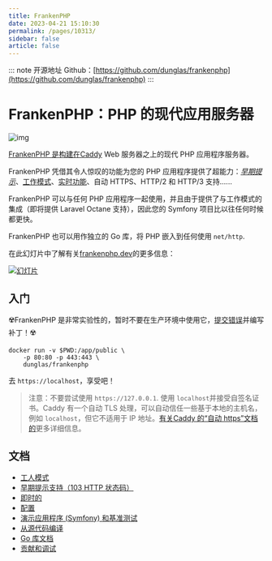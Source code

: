 ```yaml
---
title: FrankenPHP
date: 2023-04-21 15:10:30
permalink: /pages/10313/
sidebar: false
article: false
---
```

::: note 开源地址
Github：[https://github.com/dunglas/frankenphp](https://github.com/dunglas/frankenphp)
::: 
# FrankenPHP：PHP 的现代应用服务器

![img](/img/open/10313/9a8616872cfbf8280754ec2f5b63f666.png)

[FrankenPHP 是构建在Caddy](https://caddyserver.com/) Web 服务器之上的现代 PHP 应用程序服务器。

FrankenPHP 凭借其令人惊叹的功能为您的 PHP 应用程序提供了超能力：[*早期提示*](https://github.com/dunglas/frankenphp/blob/main/docs/early-hints.md)、[工作模式](https://github.com/dunglas/frankenphp/blob/main/docs/worker.md)、[实时功能](https://github.com/dunglas/frankenphp/blob/main/docs/mercure.md)、自动 HTTPS、HTTP/2 和 HTTP/3 支持......

FrankenPHP 可以与任何 PHP 应用程序一起使用，并且由于提供了与工作模式的集成（即将提供 Laravel Octane 支持），因此您的 Symfony 项目比以往任何时候都更快。

FrankenPHP 也可以用作独立的 Go 库，将 PHP 嵌入到任何使用 `net/http`.

在此幻灯片中了解有关[frankenphp.dev](https://frankenphp.dev/)的更多信息：

[![幻灯片](https://camo.githubusercontent.com/a73f8d9226bd2cec19ec626df967dfb0af726eeaf761b72e8765ccdbd91f0d1c/68747470733a2f2f64756e676c61732e6465762f77702d636f6e74656e742f75706c6f6164732f323032322f31302f6672616e6b656e7068702e706e67)](https://dunglas.dev/2022/10/frankenphp-the-modern-php-app-server-written-in-go/)

## 入门

☢️FrankenPHP 是非常实验性的，暂时不要在生产环境中使用它，[提交错误](https://github.com/dunglas/frankenphp/issues)并编写补丁！☢️

```
docker run -v $PWD:/app/public \
    -p 80:80 -p 443:443 \
    dunglas/frankenphp
```

去 `https://localhost`，享受吧！

> 注意：不要尝试使用 `https://127.0.0.1`. 使用 `localhost`并接受自签名证书。Caddy 有一个自动 TLS 处理，可以自动信任一些基于本地的主机名，例如 `localhost`，但它不适用于 IP 地址。[有关Caddy 的“自动 https”文档的](https://caddyserver.com/docs/automatic-https#hostname-requirements)更多详细信息。

## 文档

- [工人模式](https://github.com/dunglas/frankenphp/blob/main/docs/worker.md)
- [早期提示支持（103 HTTP 状态码）](https://github.com/dunglas/frankenphp/blob/main/docs/early-hints.md)
- [即时的](https://github.com/dunglas/frankenphp/blob/main/docs/mercure.md)
- [配置](https://github.com/dunglas/frankenphp/blob/main/docs/config.md)
- [演示应用程序 (Symfony) 和基准测试](https://github.com/dunglas/frankenphp-demo)
- [从源代码编译](https://github.com/dunglas/frankenphp/blob/main/docs/compile.md)
- [Go 库文档](https://pkg.go.dev/github.com/dunglas/frankenphp)
- [贡献和调试](https://github.com/dunglas/frankenphp/blob/main/CONTRIBUTING.md)